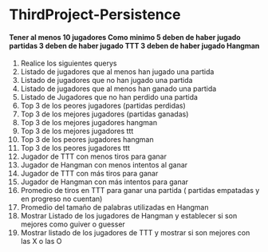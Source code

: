 # ThirdProject-Persistence
#### Tener al menos 10 jugadores  Como minimo 5 deben de haber jugado partidas 3 deben de haber jugado TTT 3 deben de haber jugado Hangman

1. Realice los siguientes querys
2. Listado de jugadores que al menos han jugado una partida
3. Listado de jugadores que no han jugado una partida
4. Listado de jugadores que al menos han ganado una partida
5. Listado de Jugadores que no han perdido una partida
6. Top 3 de los peores jugadores (partidas perdidas)
7. Top 3 de los mejores jugadores (partidas ganadas)
8. Top 3 de los mejores jugadores hangman
9. Top 3 de los mejores jugadores ttt
10. Top 3 de los peores jugadores hangman
11. Top 3 de los peores jugadores ttt
12. Jugador de TTT con menos tiros para ganar
13. Jugador de Hangman con menos intentos al ganar
14. Jugador de TTT con más tiros para ganar
15. Jugador de Hangman con más intentos para ganar
16. Promedio de tiros en TTT para ganar una partida ( partidas empatadas y en progreso no cuentan)
17. Promedio del tamaño de palabras utilizadas en Hangman
18. Mostrar Listado de los jugadores de Hangman y establecer si son mejores como guiver o guesser
19. Mostrar listado de los jugadores de TTT y mostrar si son mejores con las X o las O
